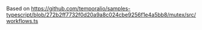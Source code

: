 Based on https://github.com/temporalio/samples-typescript/blob/272b2ff7732f0d20a9a8c024cbe9256f1e4a5bb8/mutex/src/workflows.ts
